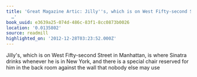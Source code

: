 ```yaml
---
title: 'Great Magazine Artic: Jilly''s, which is on West Fifty-second Street in Manhattan,
  …'
book_uuid: e3639a25-074d-486c-83f1-8cc0873b0026
location: '0.0135802'
source: readmill
highlighted_on: '2012-12-28T03:23:52.000Z'
---
```


Jilly's, which is on West Fifty-second Street in Manhattan, is where Sinatra drinks whenever he is in New York, and there is a special chair reserved for him in the back room against the wall that nobody else may use